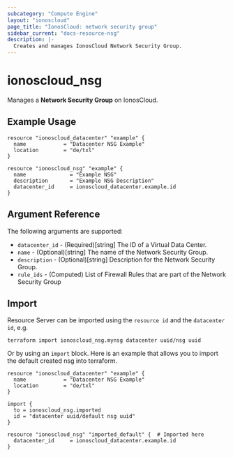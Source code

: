 ```yaml
---
subcategory: "Compute Engine"
layout: "ionoscloud"
page_title: "IonosCloud: network security group"
sidebar_current: "docs-resource-nsg"
description: |-
  Creates and manages IonosCloud Network Security Group.
---
```


# ionoscloud_nsg

Manages a **Network Security Group** on IonosCloud.

## Example Usage

```hcl
resource "ionoscloud_datacenter" "example" {
  name            = "Datacenter NSG Example"
  location        = "de/txl"
}

resource "ionoscloud_nsg" "example" {
  name              = "Example NSG"
  description       = "Example NSG Description"
  datacenter_id     = ionoscloud_datacenter.example.id
}
```

## Argument Reference

The following arguments are supported:
* `datacenter_id` - (Required)[string] The ID of a Virtual Data Center.
* `name` - (Optional)[string] The name of the Network Security Group.
* `description` - (Optional)[string] Description for the Network Security Group.
* `rule_ids` - (Computed) List of Firewall Rules that are part of the Network Security Group

## Import

Resource Server can be imported using the `resource id` and the `datacenter id`, e.g.

```shell
terraform import ionoscloud_nsg.mynsg datacenter uuid/nsg uuid
```

Or by using an `import` block. Here is an example that allows you to import the default created nsg into terraform.
```hcl
resource "ionoscloud_datacenter" "example" {
  name            = "Datacenter NSG Example"
  location        = "de/txl"
}

import {
  to = ionoscloud_nsg.imported
  id = "datacenter uuid/default nsg uuid" 
}
  
resource "ionoscloud_nsg" "imported_default" {  # Imported here
  datacenter_id     = ionoscloud_datacenter.example.id
}
```